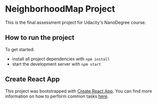 # NeighborhoodMap Project

This is the final assessment project for Udacity's NanoDegree course.


## How to run the project

To get started:

* install all project dependencies with `npm install`
* start the development server with `npm start`


## Create React App

This project was bootstrapped with [Create React App](https://github.com/facebookincubator/create-react-app). You can find more information on how to perform common tasks [here](https://github.com/facebookincubator/create-react-app/blob/master/packages/react-scripts/template/README.md).
